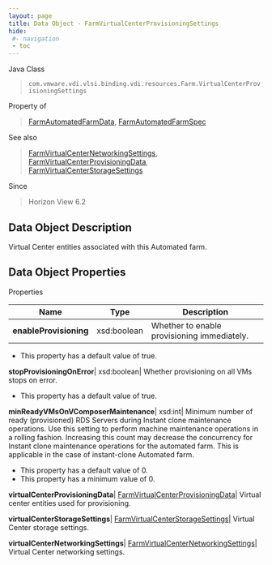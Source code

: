 ```yaml
---
layout: page
title: Data Object - FarmVirtualCenterProvisioningSettings
hide:
 #- navigation
 - toc
---
```






Java Class  
> `com.vmware.vdi.vlsi.binding.vdi.resources.Farm.VirtualCenterProvisioningSettings`

Property of  
> [FarmAutomatedFarmData](vdi.resources.Farm.AutomatedFarmData.md#field_detail), [FarmAutomatedFarmSpec](vdi.resources.Farm.AutomatedFarmSpec.md#field_detail)

See also  
> [FarmVirtualCenterNetworkingSettings](vdi.resources.Farm.VirtualCenterNetworkingSettings.md), [FarmVirtualCenterProvisioningData](vdi.resources.Farm.VirtualCenterProvisioningData.md), [FarmVirtualCenterStorageSettings](vdi.resources.Farm.VirtualCenterStorageSettings.md)

Since  
> Horizon View 6.2


## Data Object Description 

Virtual Center entities associated with this Automated farm. 

## Data Object Properties

Properties

Name |  Type |  Description   
---|---|---  
**enableProvisioning**|  xsd:boolean|  Whether to enable provisioning immediately.   


  * This property has a default value of true.

  
**stopProvisioningOnError**|  xsd:boolean|  Whether provisioning on all VMs stops on error.   


  * This property has a default value of true.

  
**minReadyVMsOnVComposerMaintenance**|  xsd:int|  Minimum number of ready (provisioned) RDS Servers during Instant clone maintenance operations. Use this setting to perform machine maintenance operations in a rolling fashion. Increasing this count may decrease the concurrency for Instant clone maintenance operations for the automated farm. This is applicable in the case of instant-clone Automated farm.   


  * This property has a default value of 0.
  * This property has a minimum value of 0. 

  
**virtualCenterProvisioningData**| [FarmVirtualCenterProvisioningData](vdi.resources.Farm.VirtualCenterProvisioningData.md)|  Virtual center entities used for provisioning.   
  
**virtualCenterStorageSettings**| [FarmVirtualCenterStorageSettings](vdi.resources.Farm.VirtualCenterStorageSettings.md)|  Virtual Center storage settings.   
  
**virtualCenterNetworkingSettings**| [FarmVirtualCenterNetworkingSettings](vdi.resources.Farm.VirtualCenterNetworkingSettings.md)|  Virtual Center networking settings.   
  
  

  

